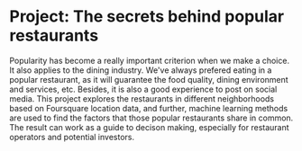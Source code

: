 # Project: The secrets behind popular restaurants

Popularity has become a really important criterion when we make a choice. It also applies to the dining industry. We've always prefered eating in a popular restaurant, as it will guarantee the food quality, dining environment and services, etc. Besides, it is also a good experience to post on social media. This project explores the restaurants in different neighborhoods based on Foursquare location data, and further, machine learning methods are used to find the factors that those popular restaurants share in common. The result can work as a guide to decison making, especially for restaurant operators and potential investors.
